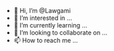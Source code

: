 - 👋 Hi, I’m @Lawgami
- 👀 I’m interested in ...
- 🌱 I’m currently learning ...
- 💞️ I’m looking to collaborate on ...
- 📫 How to reach me ...

<!---
Lawgami/Lawgami is a ✨ special ✨ repository because its `README.md` (this file) appears on your GitHub profile.
You can click the Preview link to take a look at your changes.
--->
